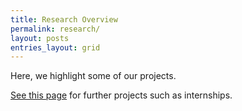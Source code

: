 ```yaml
---
title: Research Overview
permalink: research/
layout: posts 
entries_layout: grid
---
```


Here, we highlight some of our projects. 

[See this page](/open_positions) for further projects such as internships.

